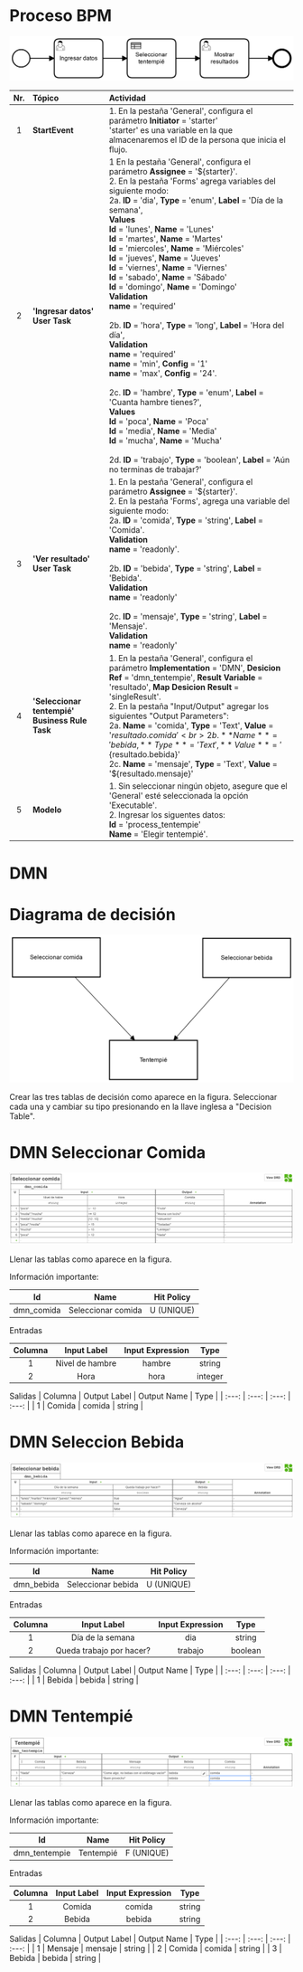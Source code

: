 # Proceso BPM
![BPMN Diagram](process.png)

|   Nr. | Tópico                            | Actividad                                                                                                                                                                                                                                                                                                                                                                                                                                                                                   |
| :---: | :---                              | :---                                                                                                                                                                                                                                                                                                                                                                                                                                                                                        |
|     1 | **StartEvent**                    | 1. En la pestaña 'General', configura el parámetro **Initiator** = 'starter'<br>'starter' es una variable en la que almacenaremos el ID de la persona que inicia el flujo.                                                                                                                                                                                                                                                                                                                                                                                                                |
|     2 | **'Ingresar datos' User Task** | 1 En la pestaña 'General', configura el parámetro **Assignee** = '${starter}'.<br>2. En la pestaña 'Forms' agrega variables del siguiente modo:<br>2a. **ID** = 'dia', **Type** = 'enum', **Label** = 'Día de la semana', <br> **Values** <br> **Id** = 'lunes', **Name** = 'Lunes' <br>  **Id** = 'martes', **Name** = 'Martes' <br> **Id** = 'miercoles', **Name** = 'Miércoles' <br> **Id** = 'jueves', **Name** = 'Jueves' <br> **Id** = 'viernes', **Name** = 'Viernes' <br> **Id** = 'sabado', **Name** = 'Sábado' <br> **Id** = 'domingo', **Name** = 'Domingo' <br>**Validation** <br> **name** = 'required'<br><br>2b. **ID** = 'hora', **Type** = 'long', **Label** = 'Hora del día', <br> **Validation** <br> **name** = 'required' <br> **name** = 'min', **Config** = '1' <br> **name** = 'max', **Config** = '24'. <br><br> 2c. **ID** = 'hambre', **Type** = 'enum', **Label** = 'Cuanta hambre tienes?', <br> **Values** <br> **Id** = 'poca', **Name** = 'Poca' <br> **Id** = 'media', **Name** = 'Media' <br> **Id** = 'mucha', **Name** = 'Mucha'<br><br>2d. **ID** = 'trabajo', **Type** = 'boolean', **Label** = 'Aún no terminas de trabajar?'                                 |
|     3 | **'Ver resultado' User Task** | 1. En la pestaña 'General', configura el parámetro **Assignee** = '${starter}'.<br>2. En la pestaña 'Forms', agrega una variable del siguiente modo:<br>2a. **ID** = 'comida', **Type** = 'string', **Label** = 'Comida'. <br> **Validation** <br> **name** = 'readonly'.  <br><br>2b. **ID** = 'bebida', **Type** = 'string', **Label** = 'Bebida'. <br> **Validation** <br> **name** = 'readonly'<br><br>2c. **ID** = 'mensaje', **Type** = 'string', **Label** = 'Mensaje'. <br> **Validation** <br> **name** = 'readonly'                                                                                                                                                    |
|     4 | **'Seleccionar tentempié' Business Rule Task** | 1. En la pestaña 'General', configura el parámetro **Implementation** = 'DMN', **Desicion Ref** = 'dmn_tentempie', **Result Variable** = 'resultado', **Map Desicion Result** = 'singleResult'. <br> 2. En la pestaña "Input/Output" agregar los siguientes "Output Parameters": <br> 2a. **Name** = 'comida', **Type** = 'Text', **Value** = '${resultado.comida}' <br>   2b. **Name** = 'bebida, **Type** = 'Text', **Value** = '${resultado.bebida}' <br> 2c. **Name** = 'mensaje', **Type** = 'Text', **Value** = '${resultado.mensaje}'|
|     5 | **Modelo**         | 1. Sin seleccionar ningún objeto, asegure que el 'General' esté seleccionada la opción 'Executable'.<br> 2. Ingresar los siguentes datos: <br>**Id** = 'process_tentempie' <br> **Name** = 'Elegir tentempié'.                                                                                                                                                                                                                                                                                                               |

# DMN
# Diagrama de decisión
![DMN Table](dmn.png)

Crear las tres tablas de decisión como aparece en la figura.
Seleccionar cada una y cambiar su tipo presionando en la llave inglesa a "Decision Table".

# DMN Seleccionar Comida

![DMN Table](dmn1.png)

Llenar las tablas como aparece en la figura.

Información importante:

| Id         | Name               | Hit Policy |
| :---:      | :---:              | :---:      |
| dmn_comida | Seleccionar comida | U (UNIQUE) |

Entradas

| Columna | Input Label     | Input Expression | Type    |
|   :---: | :---:           | :---:            | :---:   |
|       1 | Nivel de hambre | hambre           | string  |
|       2 | Hora            | hora             | integer |

Salidas
| Columna | Output Label | Output Name | Type   |
| :---:   | :---:        | :---:       | :---:  |
| 1       | Comida       | comida      | string |

# DMN Seleccion Bebida

![DMN Table](dmn2.png)

Llenar las tablas como aparece en la figura.

Información importante:

| Id         | Name               | Hit Policy |
| :---:      | :---:              | :---:      |
| dmn_bebida | Seleccionar bebida | U (UNIQUE) |

Entradas

| Columna | Input Label              | Input Expression | Type   |
| :---:   | :---:        | :---:       | :---:  |
|       1 | Día de la semana         | dia              | string |
|       2 | Queda trabajo por hacer? | trabajo          | boolean |

Salidas
| Columna | Output Label | Output Name | Type   |
| :---:   | :---:        | :---:       | :---:  |
|       1 | Bebida       | bebida      | string |


# DMN Tentempié

![DMN Table](dmn3.png)

Llenar las tablas como aparece en la figura.

Información importante:

| Id            | Name      | Hit Policy |
| :---:         | :---:     | :---:      |
| dmn_tentempie | Tentempié | F (UNIQUE) |

Entradas

| Columna | Input Label | Input Expression | Type    |
| :---:   | :---:        | :---:       | :---:  |
|       1 | Comida      | comida           | string  |
|       2 | Bebida      | bebida           | string  |

Salidas
| Columna | Output Label | Output Name | Type   |
| :---:   | :---:        | :---:       | :---:  |
|       1 | Mensaje      | mensaje     | string |
|       2 | Comida       | comida      | string |
|       3 | Bebida       | bebida      | string |
